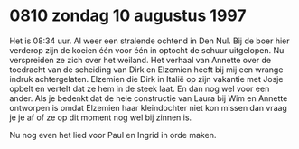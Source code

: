 # 0810 zondag 10 augustus 1997
Het is 08:34 uur. Al weer een stralende ochtend in Den Nul. Bij de boer hier verderop zijn de koeien één voor één in optocht de schuur uitgelopen. Nu verspreiden ze zich over het weiland. Het verhaal van Annette over de toedracht van de scheiding van Dirk en Elzemien heeft bij mij een wrange indruk achtergelaten. Elzemien die Dirk in Italië op zijn vakantie met Josje opbelt en vertelt dat ze hem in de steek laat. En dan nog wel voor een ander. Als je bedenkt dat de hele constructie van Laura bij Wim en Annette ontworpen is omdat Elzemien haar kleindochter niet kon missen dan vraag je je af of ze op dit moment nog wel bij zinnen is. 

Nu nog even het lied voor Paul en Ingrid in orde maken.
